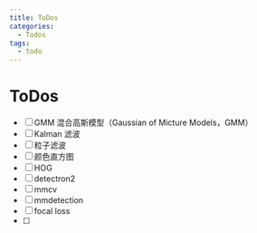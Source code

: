 ```yaml
---
title: ToDos
categories:
  - Todos
tags:
  - todo
---
```


# ToDos

- [ ] GMM 混合高斯模型（Gaussian of Micture Models，GMM）
- [ ] Kalman 滤波
- [ ] 粒子滤波
- [ ] 颜色直方图
- [ ] HOG
- [ ] detectron2
- [ ] mmcv
- [ ] mmdetection
- [ ] focal loss
- [ ] 

